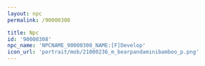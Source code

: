 ```yaml
---
layout: npc
permalink: /90000308

title: Npc
id: '90000308'
npc_name: 'NPCNAME_90000308_NAME:[F]Develop'
icon_url: 'portrait/mob/21000236_m_bearpandaminibamboo_p.png'
---
```

